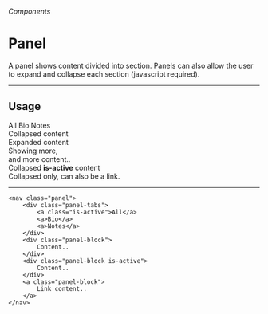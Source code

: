 <h6 class="subtitle is-5 has-text-grey has-text-weight-semibold">Components</h6><h1 class="title is-1 has-text-weight-bold">Panel</h1>
<p class="subtitle is-5">A <span class="has-text-weight-semibold">panel</span> shows content divided into section. Panels can also allow the user to expand and collapse each section (javascript required).</p>

<hr class="is-large is-visible">

<h2 class="title is-4 has-text-weight-semibold">Usage</h2>

<div class="columns">
    <div class="column is-two-thirds">
        <nav class="panel">
            <div class="panel-tabs is-size-6 has-text-weight-semibold">
                <a class="is-active">All</a>
                <a>Bio</a>
                <a>Notes</a>
            </div> 
        <div class="panel-block">
            <div class="box is-small">Collapsed content</div>
        </div>
        <div class="panel-block">
            <div class="box is-small">
            <div class="title is-6 has-text-weight-semibold">Expanded content</div>
            <div class="subtitle is-6">Showing more,<br>and more content..</div>
            </div>
        </div>
        <div class="panel-block is-active">
            <div class="box is-small">Collapsed <strong class="has-text-primary">is-active</strong> content</div>
        </div>
        <a class="panel-block">
            <div class="box is-ground is-small">Collapsed only, can also be a link.</div>
        </a>
        </nav>
    </div>
</div>

<hr class="is-small">

```
<nav class="panel">
    <div class="panel-tabs">
        <a class="is-active">All</a>
        <a>Bio</a>
        <a>Notes</a>
    </div>
    <div class="panel-block">
        Content..
    </div>
    <div class="panel-block is-active">
        Content..
    </div>
    <a class="panel-block">
        Link content..
    </a>
</nav>
```
